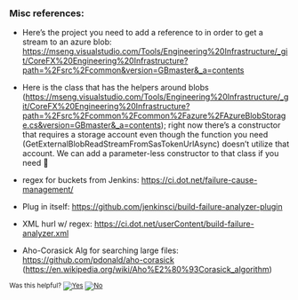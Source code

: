 

### Misc references:
- Here’s the project you need to add a reference to in order to get a stream to an azure blob: https://mseng.visualstudio.com/Tools/Engineering%20Infrastructure/_git/CoreFX%20Engineering%20Infrastructure?path=%2Fsrc%2Fcommon&version=GBmaster&_a=contents
- Here is the class that has the helpers around blobs (https://mseng.visualstudio.com/Tools/Engineering%20Infrastructure/_git/CoreFX%20Engineering%20Infrastructure?path=%2Fsrc%2Fcommon%2Fcommon%2Fazure%2FAzureBlobStorage.cs&version=GBmaster&_a=contents); right now there’s a constructor that requires a storage account even though the function you need (GetExternalBlobReadStreamFromSasTokenUrlAsync) doesn’t utilize that account. We can add a parameter-less constructor to that class if you need 

- regex for buckets from Jenkins: https://ci.dot.net/failure-cause-management/
- Plug in itself: https://github.com/jenkinsci/build-failure-analyzer-plugin
- XML hurl w/ regex: https://ci.dot.net/userContent/build-failure-analyzer.xml 

- Aho-Corasick Alg for searching large files: https://github.com/pdonald/aho-corasick (https://en.wikipedia.org/wiki/Aho%E2%80%93Corasick_algorithm)


<!-- Begin Generated Content: Doc Feedback -->
<sub>Was this helpful? [![Yes](https://helix.dot.net/f/ip/5?p=Documentation%5CProjectDocs%5Cbuild-failure-buckets.md)](https://helix.dot.net/f/p/5?p=Documentation%5CProjectDocs%5Cbuild-failure-buckets.md) [![No](https://helix.dot.net/f/in)](https://helix.dot.net/f/n/5?p=Documentation%5CProjectDocs%5Cbuild-failure-buckets.md)</sub>
<!-- End Generated Content-->
